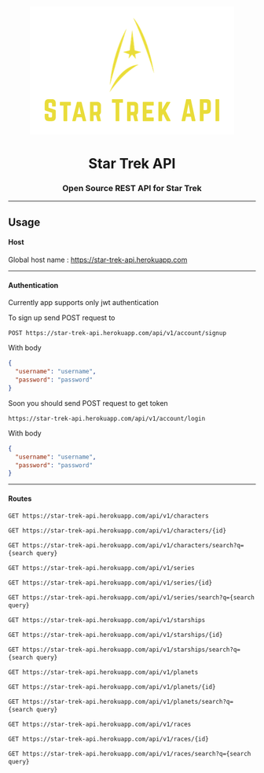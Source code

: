 
<p align = "center"><img  src="logo.PNG"></p>

<h1 align="center"> Star Trek API </h1>

<h3 align="center"> Open Source REST API for Star Trek</h3>


<hr>

<h2>Usage</h2>

#### Host

Global host name : https://star-trek-api.herokuapp.com

---

#### Authentication

Currently app supports only jwt authentication

To sign up send POST request to 
```http
POST https://star-trek-api.herokuapp.com/api/v1/account/signup
```

With body
```json
{
  "username": "username",
  "password": "password"
}
```

Soon you should send POST request to get token
```http
https://star-trek-api.herokuapp.com/api/v1/account/login
```  

With body
```json
{
  "username": "username",
  "password": "password"
}
```

---

#### Routes

```
GET https://star-trek-api.herokuapp.com/api/v1/characters
```
```
GET https://star-trek-api.herokuapp.com/api/v1/characters/{id}
```
```
GET https://star-trek-api.herokuapp.com/api/v1/characters/search?q={search query}
```
```
GET https://star-trek-api.herokuapp.com/api/v1/series
```
```
GET https://star-trek-api.herokuapp.com/api/v1/series/{id}
```
```
GET https://star-trek-api.herokuapp.com/api/v1/series/search?q={search query}
```
```
GET https://star-trek-api.herokuapp.com/api/v1/starships
```
```
GET https://star-trek-api.herokuapp.com/api/v1/starships/{id}
```
```
GET https://star-trek-api.herokuapp.com/api/v1/starships/search?q={search query}
```
```
GET https://star-trek-api.herokuapp.com/api/v1/planets
```
```
GET https://star-trek-api.herokuapp.com/api/v1/planets/{id}
```
```
GET https://star-trek-api.herokuapp.com/api/v1/planets/search?q={search query}
```
```
GET https://star-trek-api.herokuapp.com/api/v1/races
```
```
GET https://star-trek-api.herokuapp.com/api/v1/races/{id}
```
```
GET https://star-trek-api.herokuapp.com/api/v1/races/search?q={search query}
```